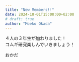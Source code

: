 ```yaml
---
title: "New Members!!"
date: 2024-10-01T15:00:00+02:00
# draft: true
author: "Moeko Okada"
---
```


４人の３年生が加わりました！  
コムギ研究楽しんでいきましょう！

おかだ